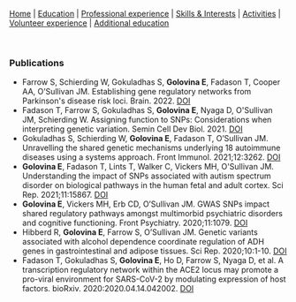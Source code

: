 [Home](index.md) | [Education](Education.md) | [Professional experience](PR_experience.md) | [Skills & Interests](SI.md) | [Activities](AP.md) | [Volunteer experience](Volunteer_experience.md) | [Additional education](Additional_education.md)

&nbsp;

### **Publications**

- Farrow S, Schierding W, Gokuladhas S, **Golovina E**, Fadason T, Cooper AA, O’Sullivan JM. Establishing gene regulatory networks from Parkinson's disease risk loci. Brain. 2022.  [DOI](https://doi.org/10.1093/brain/awac022)
- Fadason T, Farrow S, Gokuladhas S, **Golovina E**, Nyaga D, O'Sullivan JM, Schierding W. Assigning function to SNPs: Considerations when interpreting genetic variation. Semin Cell Dev Biol. 2021. [DOI](https://doi.org/10.1016/j.semcdb.2021.08.008)
- Gokuladhas S, Schierding W, **Golovina E**, Fadason T, O’Sullivan JM. Unravelling the shared genetic mechanisms underlying 18 autoimmune diseases using a systems approach. Front Immunol. 2021;12:3262. [DOI](https://doi.org/10.3389/fimmu.2021.693142)
- **Golovina E**, Fadason T, Lints T, Walker C, Vickers MH, O'Sullivan JM. Understanding the impact of SNPs associated with autism spectrum disorder on biological pathways in the human fetal and adult cortex. Sci Rep. 2021;11:15867. [DOI](https://doi.org/10.1038/s41598-021-95447-z)
- **Golovina E**, Vickers MH, Erb CD, O’Sullivan JM. GWAS SNPs impact shared regulatory pathways amongst multimorbid psychiatric disorders and cognitive functioning. Front Psychiatry. 2020;11:1079. [DOI](https://www.frontiersin.org/articles/10.3389/fpsyt.2020.560751/full)
- Hibberd R, **Golovina E**, Farrow S, O’Sullivan JM. Genetic variants associated with alcohol dependence coordinate regulation of ADH genes in gastrointestinal and adipose tissues. Sci Rep. 2020;10:1-10. [DOI](https://www.nature.com/articles/s41598-020-66048-z)
- Fadason T, Gokuladhas S, **Golovina E**, Ho D, Farrow S, Nyaga D, et al. A transcription regulatory network within the ACE2 locus may promote a pro-viral environment for SARS-CoV-2 by modulating expression of host factors. bioRxiv. 2020:2020.04.14.042002. [DOI](https://www.biorxiv.org/content/10.1101/2020.04.14.042002v2)

